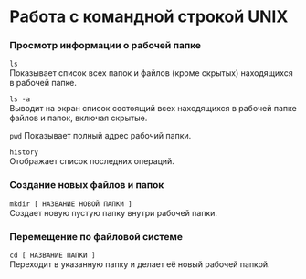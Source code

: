 # Работа с командной строкой UNIX

### Просмотр информации о рабочей папке
```ls```  
Показывает список всех папок и файлов (кроме скрытых) находящихся в рабочей папке.


```ls -a```  
Выводит на экран список состоящий всех находящихся в рабочей папке файлов и папок, включая скрытые.


```pwd```
Показывает полный адрес рабочий папки. 


```history```  
Отображает список последних операций.


### Создание новых файлов и папок
```mkdir [ НАЗВАНИЕ НОВОЙ ПАПКИ ]```  
Создает новую пустую папку внутри рабочей папки.


### Перемещение по файловой системе
```cd [ НАЗВАНИЕ ПАПКИ ] ```  
Переходит в указанную папку и делает её новый рабочей папкой.




